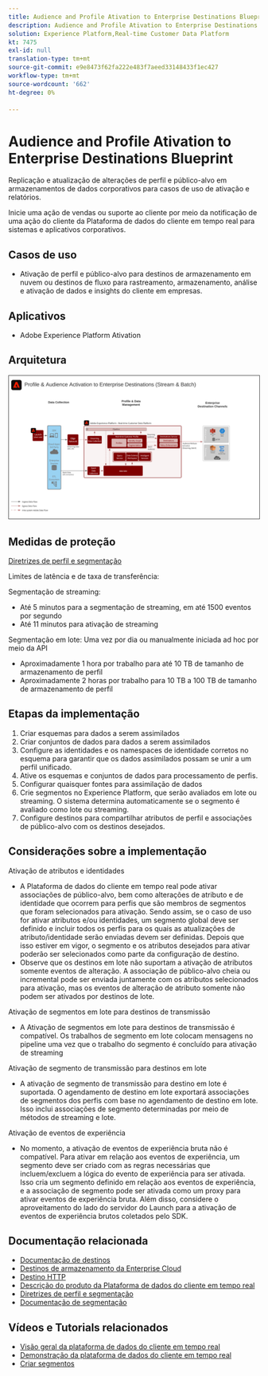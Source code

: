 ```yaml
---
title: Audience and Profile Ativation to Enterprise Destinations Blueprint
description: Audience and Profile Ativation to Enterprise Destinations
solution: Experience Platform,Real-time Customer Data Platform
kt: 7475
exl-id: null
translation-type: tm+mt
source-git-commit: e9e8473f62fa222e483f7aeed33148433f1ec427
workflow-type: tm+mt
source-wordcount: '662'
ht-degree: 0%

---
```



# Audience and Profile Ativation to Enterprise Destinations Blueprint

Replicação e atualização de alterações de perfil e público-alvo em armazenamentos de dados corporativos para casos de uso de ativação e relatórios.

Inicie uma ação de vendas ou suporte ao cliente por meio da notificação de uma ação do cliente da Plataforma de dados do cliente em tempo real para sistemas e aplicativos corporativos.

## Casos de uso

* Ativação de perfil e público-alvo para destinos de armazenamento em nuvem ou destinos de fluxo para rastreamento, armazenamento, análise e ativação de dados e insights do cliente em empresas.

## Aplicativos

* Adobe Experience Platform Ativation

## Arquitetura

<img src="assets/enterprise_destination.svg" alt="Arquitetura de referência para o cenário de Ativação Empresarial" style="border:1px solid #4a4a4a" />

## Medidas de proteção

[Diretrizes de perfil e segmentação](https://experienceleague.adobe.com/docs/experience-platform/profile/guardrails.html?lang=en)

Limites de latência e de taxa de transferência:

Segmentação de streaming:

* Até 5 minutos para a segmentação de streaming, em até 1500 eventos por segundo
* Até 11 minutos para ativação de streaming

Segmentação em lote:
Uma vez por dia ou manualmente iniciada ad hoc por meio da API

* Aproximadamente 1 hora por trabalho para até 10 TB de tamanho de armazenamento de perfil
* Aproximadamente 2 horas por trabalho para 10 TB a 100 TB de tamanho de armazenamento de perfil

## Etapas da implementação

1. Criar esquemas para dados a serem assimilados
1. Criar conjuntos de dados para dados a serem assimilados
1. Configure as identidades e os namespaces de identidade corretos no esquema para garantir que os dados assimilados possam se unir a um perfil unificado.
1. Ative os esquemas e conjuntos de dados para processamento de perfis.
1. Configurar quaisquer fontes para assimilação de dados
1. Crie segmentos no Experience Platform, que serão avaliados em lote ou streaming. O sistema determina automaticamente se o segmento é avaliado como lote ou streaming.
1. Configure destinos para compartilhar atributos de perfil e associações de público-alvo com os destinos desejados.

## Considerações sobre a implementação

Ativação de atributos e identidades

* A Plataforma de dados do cliente em tempo real pode ativar associações de público-alvo, bem como alterações de atributo e de identidade que ocorrem para perfis que são membros de segmentos que foram selecionados para ativação. Sendo assim, se o caso de uso for ativar atributos e/ou identidades, um segmento global deve ser definido e incluir todos os perfis para os quais as atualizações de atributo/identidade serão enviadas devem ser definidas. Depois que isso estiver em vigor, o segmento e os atributos desejados para ativar poderão ser selecionados como parte da configuração de destino.
* Observe que os destinos em lote não suportam a ativação de atributos somente eventos de alteração. A associação de público-alvo cheia ou incremental pode ser enviada juntamente com os atributos selecionados para ativação, mas os eventos de alteração de atributo somente não podem ser ativados por destinos de lote.

Ativação de segmentos em lote para destinos de transmissão

* A Ativação de segmentos em lote para destinos de transmissão é compatível. Os trabalhos de segmento em lote colocam mensagens no pipeline uma vez que o trabalho do segmento é concluído para ativação de streaming

Ativação de segmento de transmissão para destinos em lote

* A ativação de segmento de transmissão para destino em lote é suportada. O agendamento de destino em lote exportará associações de segmentos dos perfis com base no agendamento de destino em lote. Isso inclui associações de segmento determinadas por meio de métodos de streaming e lote.

Ativação de eventos de experiência

* No momento, a ativação de eventos de experiência bruta não é compatível. Para ativar em relação aos eventos de experiência, um segmento deve ser criado com as regras necessárias que incluem/excluem a lógica do evento de experiência para ser ativada. Isso cria um segmento definido em relação aos eventos de experiência, e a associação de segmento pode ser ativada como um proxy para ativar eventos de experiência bruta. Além disso, considere o aproveitamento do lado do servidor do Launch para a ativação de eventos de experiência brutos coletados pelo SDK.

## Documentação relacionada

* [Documentação de destinos](https://experienceleague.adobe.com/docs/experience-platform/destinations/catalog/overview.html)
* [Destinos de armazenamento da Enterprise Cloud](https://experienceleague.adobe.com/docs/experience-platform/destinations/catalog/cloud-storage/overview.html?lang=en#catalog)
* [Destino HTTP](https://experienceleague.adobe.com/docs/experience-platform/destinations/catalog/http-destination.html?lang=en#overview)
* [Descrição do produto da Plataforma de dados do cliente em tempo real](https://helpx.adobe.com/legal/product-descriptions/real-time-customer-data-platform.html)
* [Diretrizes de perfil e segmentação](https://experienceleague.adobe.com/docs/experience-platform/profile/guardrails.html?lang=en)
* [Documentação de segmentação](https://experienceleague.adobe.com/docs/experience-platform/segmentation/api/streaming-segmentation.html)

## Vídeos e Tutorials relacionados

* [Visão geral da plataforma de dados do cliente em tempo real](https://experienceleague.adobe.com/docs/platform-learn/tutorials/application-services/rtcdp/understanding-the-real-time-customer-data-platform.html)
* [Demonstração da plataforma de dados do cliente em tempo real](https://experienceleague.adobe.com/docs/platform-learn/tutorials/application-services/rtcdp/demo.html)
* [Criar segmentos](https://experienceleague.adobe.com/docs/platform-learn/tutorials/segments/create-segments.html)
